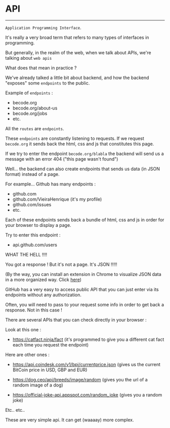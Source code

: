 # API

---

`Application Programming Interface`.

It's really a very broad term that refers to many types of interfaces in programming.

But generally, in the realm of the web, when we talk about APIs, we're talking about `web apis`

What does that mean in practice ?

We've already talked a little bit about backend, and how the backend "exposes" some `endpoints` to the public.

Example of `endpoints` :

- becode.org
- becode.org/about-us
- becode.org/jobs
- etc.

All the `routes` are `endpoints`.

These `endpoints` are constantly listening to requests. If we request `becode.org` it sends back the html, css and js that constitutes this page.

If we try to enter the endpoint `becode.org/blabla` the backend will send us a message with an error 404 ("this page wasn't found")

Well... the backend can also create endpoints that sends us data (in JSON format) instead of a page.

For example... Github has many endpoints :

- github.com
- github.com/VieiraHenrique (it's my profile)
- github.com/issues
- etc.

Each of these endpoints sends back a bundle of html, css and js in order for your browser to display a page.

Try to enter this endpoint :

- api.github.com/users

WHAT THE HELL !!!!

You got a response ! But it's not a page. It's JSON !!!!!

(By the way, you can install an extension in Chrome to visualize JSON data in a more organized way. Click [here](https://chrome.google.com/webstore/detail/jsonvue/chklaanhfefbnpoihckbnefhakgolnmc?utm_source=ext_sidebar&hl=fr))

GitHub has a very easy to access public API that you can just enter via its endpoints without any authorization.

Often, you will need to pass to your request some info in order to get back a response. Not in this case !

There are several APIs that you can check directly in your browser :

Look at this one :

- https://catfact.ninja/fact
  (it's programmed to give you a different cat fact each time you request the endpoint)

Here are other ones :

- https://api.coindesk.com/v1/bpi/currentprice.json
  (gives us the current BitCoin price in USD, GBP and EUR)

- https://dog.ceo/api/breeds/image/random
  (gives you the url of a random image of a dog)

- https://official-joke-api.appspot.com/random_joke
  (gives you a random joke)

Etc.. etc..

These are very simple api. It can get (waaaay) more complex.
